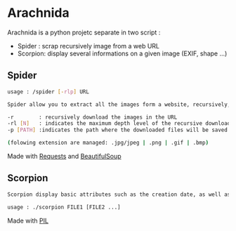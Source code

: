 # Arachnida

Arachnida is a python projetc separate in two script :

- Spider : scrap recursively image from a web URL
- Scorpion: display several informations on a given image (EXIF, shape ...)

## Spider

```bash
usage : /spider [-rlp] URL

Spider allow you to extract all the images form a website, recursively, by providing a url as a parameter.

-r        : recursively download the images in the URL
-rl [N]   : indicates the maximum depth level of the recursive download. If not indicated, it will be 5.
-p [PATH] :indicates the path where the downloaded files will be saved. If not specified, ./data/ will be used.

(folowing extension are managed: .jpg/jpeg | .png | .gif | .bmp)
```

Made with [Requests](https://pypi.org/project/requests/) and [BeautifulSoup](https://pypi.org/project/beautifulsoup4/)

## Scorpion

```bash
Scorpion display basic attributes such as the creation date, as well as EXIF data.

usage : ./scorpion FILE1 [FILE2 ...]
```

Made with [PIL](https://pypi.org/project/Pillow/)